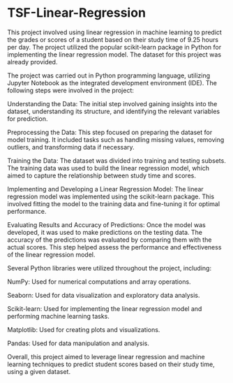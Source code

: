 # TSF-Linear-Regression
This project involved using linear regression in machine learning to predict the grades or scores of a student based on their study time of 9.25 hours per day. The project utilized the popular scikit-learn package in Python for implementing the linear regression model. The dataset for this project was already provided.

The project was carried out in Python programming language, utilizing Jupyter Notebook as the integrated development environment (IDE). The following steps were involved in the project:

Understanding the Data: The initial step involved gaining insights into the dataset, understanding its structure, and identifying the relevant variables for prediction.

Preprocessing the Data: This step focused on preparing the dataset for model training. It included tasks such as handling missing values, removing outliers, and transforming data if necessary.

Training the Data: The dataset was divided into training and testing subsets. The training data was used to build the linear regression model, which aimed to capture the relationship between study time and scores.

Implementing and Developing a Linear Regression Model: The linear regression model was implemented using the scikit-learn package. This involved fitting the model to the training data and fine-tuning it for optimal performance.

Evaluating Results and Accuracy of Predictions: Once the model was developed, it was used to make predictions on the testing data. The accuracy of the predictions was evaluated by comparing them with the actual scores. This step helped assess the performance and effectiveness of the linear regression model.

Several Python libraries were utilized throughout the project, including:

NumPy: Used for numerical computations and array operations.

Seaborn: Used for data visualization and exploratory data analysis.

Scikit-learn: Used for implementing the linear regression model and performing machine learning tasks.

Matplotlib: Used for creating plots and visualizations.

Pandas: Used for data manipulation and analysis.

Overall, this project aimed to leverage linear regression and machine learning techniques to predict student scores based on their study time, using a given dataset.
